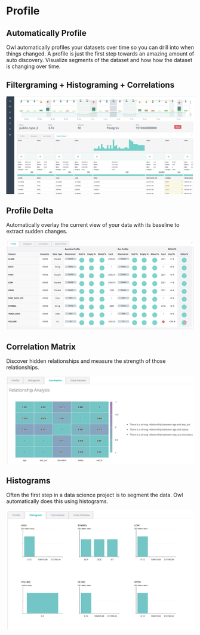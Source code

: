 # Profile

## Automatically Profile

Owl automatically profiles your datasets over time so you can drill into when things changed. A profile is just the first step towards an amazing amount of auto discovery. Visualize segments of the dataset and how how the dataset is changing over time.

## Filtergraming + Histograming + Correlations

![](../.gitbook/assets/owl-profile%20%281%29.png)

## Profile Delta

Automatically overlay the current view of your data with its baseline to extract sudden changes.

![](../.gitbook/assets/owl-profile-delta.png)

## Correlation Matrix

Discover hidden relationships and measure the strength of those relationships.

![](../.gitbook/assets/owl-relationships.png)

## Histograms

Often the first step in a data science project is to segment the data. Owl automatically does this using histograms.

![](../.gitbook/assets/owl-histogram.png)

